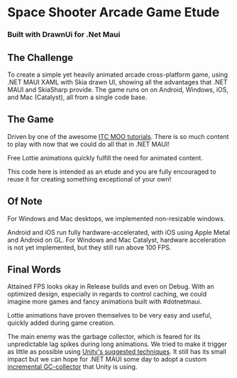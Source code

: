 # Space Shooter Arcade Game Etude    
### Built with DrawnUi for .Net Maui

## The Challenge

To create a simple yet heavily animated arcade cross-platform game, using .NET MAUI XAML with Skia drawn UI, showing all the advantages that .NET MAUI and SkiaSharp provide. The game runs on on Android, Windows, iOS, and Mac (Catalyst), all from a single code base.

## The Game

Driven by one of the awesome [ITC MOO tutorials](https://www.youtube.com/@mooict/videos). There is so much content to play with now that we could do all that in .NET MAUI!

Free Lottie animations quickly fulfill the need for animated content.

This code here is intended as an etude and you are fully encouraged to reuse it for creating something exceptional of your own!

## Of Note

For Windows and Mac desktops, we implemented non-resizable windows.

Android and iOS run fully hardware-accelerated, with iOS using Apple Metal and Android on GL. For Windows and Mac Catalyst, hardware acceleration is not yet implemented, but they still run above 100 FPS.

## Final Words

Attained FPS looks okay in Release builds and even on Debug. With an optimized design, especially in regards to control caching, we could imagine more games and fancy animations built with #dotnetmaui.

Lottie animations have proven themselves to be very easy and useful, quickly added during game creation.

The main enemy was the garbage collector, which is feared for its unpredictable lag spikes during long animations.
We tried to make it trigger as little as possible using [Unity's suggested techniques](https://docs.unity3d.com/Manual/performance-garbage-collection-best-practices.html). It still has its small impact but we can hope for .NET MAUI some day to adopt a custom [incremental GC-collector](https://docs.unity3d.com/Manual/performance-garbage-collector.html) that Unity is using.
